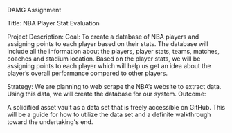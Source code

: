 DAMG Assignment 

Title: NBA Player Stat Evaluation

Project Description:
Goal: To create a database of NBA players and assigning points to each player based on their stats.
The database will include all the information about the players, player stats, teams, matches, coaches and stadium location. Based on the player stats, we will be assigning points to each player which will help us get an idea about the player’s overall performance compared to other players.

Strategy:
We are planning to web scrape the NBA’s website to extract data. Using this data, we will create the database for our system.
Outcome:

A solidified asset vault as a data set that is freely accessible on GitHub. This will be a guide for how to utilize the data set and a definite walkthrough toward the undertaking's end.


